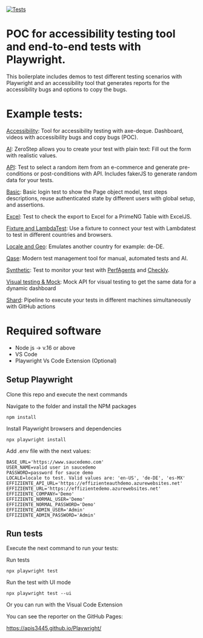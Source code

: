 [![Tests](https://github.com/apis3445/PlaywrightFramework/actions/workflows/main.yml/badge.svg)](https://github.com/apis3445/PlaywrightFramework/actions/workflows/main.yml)

# POC for accessibility testing tool and end-to-end tests with Playwright.

This boilerplate includes demos to test different testing scenarios with Playwright and an accessibility tool that generates reports for the accessibility bugs and options to copy the bugs.

# Example tests:

[Accessibility](./tests/Accessibility): Tool for accessibility testing with axe-deque. Dashboard, videos with accessibility bugs and copy bugs (POC).

[AI](./tests/AI): ZeroStep allows you to create your test with plain text: Fill out the form with realistic values.

[API](./tests/Api): Test to select a random item from an e-commerce and generate pre-conditions or post-conditions with API. Includes fakerJS to generate random data for your tests.

[Basic](./tests/Basic): Basic login test to show the Page object model, test steps descriptions, reuse authenticated state by different users with global setup, and assertions.

[Excel](./tests/Excel): Test to check the export to Excel for a PrimeNG Table with ExcelJS.

[Fixture and LambdaTest](./tests/Fixture-LambdaTest): Use a fixture to connect your test with Lambdatest to test in different countries and browsers.

[Locale and Geo](./tests/LocaleGeo): Emulates another country for example: de-DE.

[Qase](./tests/Qase): Modern test management tool for manual, automated tests and AI.

[Synthetic](./tests/Synthetic): Test to monitor your test with [PerfAgents](https://www.perfagents.com) and [Checkly](https://www.checklyhq.com).

[Visual testing & Mock](./tests/VisualTesting): Mock API for visual testing to get the same data for a dynamic dashboard

[Shard](./tests/Shard): Pipeline to execute your tests in different machines simultaneously with GitHub actions

# Required software

- Node js -> v.16 or above
- VS Code
- Playwright Vs Code Extension (Optional)

## Setup Playwright

Clone this repo and execute the next commands

Navigate to the folder and install the NPM packages

```console
npm install
```

Install Playwright browsers and dependencies

```console
npx playwright install
```

Add .env file with the next values:

```
BASE_URL='https://www.saucedemo.com'
USER_NAME=valid user in saucedemo
PASSWORD=password for sauce demo
LOCALE=locale to test. Valid values are: 'en-US', 'de-DE', 'es-MX'
EFFIZIENTE_API_URL='https://effizienteauthdemo.azurewebsites.net'
EFFIZIENTE_URL='https://effizientedemo.azurewebsites.net'
EFFIZIENTE_COMPANY='Demo'
EFFIZIENTE_NORMAL_USER='Demo'
EFFIZIENTE_NORMAL_PASSWORD='Demo'
EFFIZIENTE_ADMIN_USER='Admin'
EFFIZIENTE_ADMIN_PASSWORD='Admin'
```

## Run tests

Execute the next command to run your tests:

Run tests

```console
npx playwright test
```

Run the test with UI mode

```console
npx playwright test --ui
```

Or you can run with the Visual Code Extension

You can see the reporter on the GitHub Pages:

https://apis3445.github.io/Playwright/
